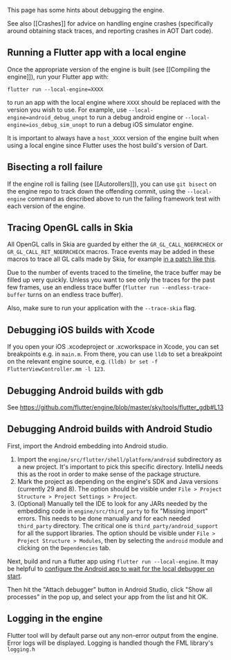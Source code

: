 This page has some hints about debugging the engine.

See also [[Crashes]] for advice on handling engine crashes (specifically around obtaining stack traces, and reporting crashes in AOT Dart code).

## Running a Flutter app with a local engine

Once the appropriate version of the engine is built (see [[Compiling the engine]]), run your Flutter app with:

`flutter run --local-engine=XXXX`

to run an app with the local engine where `XXXX` should be replaced with the version you wish to use. For example, use `--local-engine=android_debug_unopt` to run a debug android engine or `--local-engine=ios_debug_sim_unopt` to run a debug iOS simulator engine.

It is important to always have a `host_XXXX` version of the engine built when using a local engine since Flutter uses the host build's version of Dart.

## Bisecting a roll failure

If the engine roll is failing (see [[Autorollers]]), you can use `git bisect` on the engine repo to track down the offending commit, using the `--local-engine` command as described above to run the failing framework test with each version of the engine.

## Tracing OpenGL calls in Skia

All OpenGL calls in Skia are guarded by either the `GR_GL_CALL_NOERRCHECK` or `GR_GL_CALL_RET_NOERRCHECK` macros. Trace events may be added in these macros to trace all GL calls made by Skia, for example [in a patch like this](https://gist.github.com/chinmaygarde/607eb86d5447615b9cf2804a4f8fb1ce).

Due to the number of events traced to the timeline, the trace buffer may be filled up very quickly. Unless you want to see only the traces for the past few frames, use an endless trace buffer (`flutter run --endless-trace-buffer` turns on an endless trace buffer).

Also, make sure to run your application with the `--trace-skia` flag.

## Debugging iOS builds with Xcode

If you open your iOS .xcodeproject or .xcworkspace in Xcode, you can set breakpoints e.g. in `main.m`.  From there, you can use `lldb` to set a breakpoint on the relevant engine source, e.g. `(lldb) br set -f FlutterViewController.mm -l 123`.

## Debugging Android builds with gdb

See https://github.com/flutter/engine/blob/master/sky/tools/flutter_gdb#L13

## Debugging Android builds with Android Studio

First, import the Android embedding into Android studio.

1. Import the `engine/src/flutter/shell/platform/android` subdirectory as a new project. It's important to pick this specific directory. IntelliJ needs this as the root in order to make sense of the package structure.
2. Mark the project as depending on the engine's SDK and Java versions (currently 29 and 8). The option should be visible under `File > Project Structure > Project Settings > Project`.
3. (Optional) Manually tell the IDE to look for any JARs needed by the embedding code in `engine/src/third_party` to fix "Missing import" errors. This needs to be done manually and for each needed `third_party` directory. The critical one is `third_party/android_support` for all the support libraries. The option should be visible under `File > Project Structure > Modules`, then by selecting the `android` module and clicking on the `Dependencies` tab.

Next, build and run a flutter app using `flutter run --local-engine`. It may be helpful to [configure the Android app to wait for the local debugger on start](https://developer.android.com/reference/android/os/Debug.html#waitForDebugger()).

Then hit the "Attach debugger" button in Android Studio, click "Show all processes" in the pop up, and select your app from the list and hit OK.

## Logging in the engine

Flutter tool will by default parse out any non-error output from the engine. Error logs will be displayed. Logging is handled though the FML library's `logging.h`